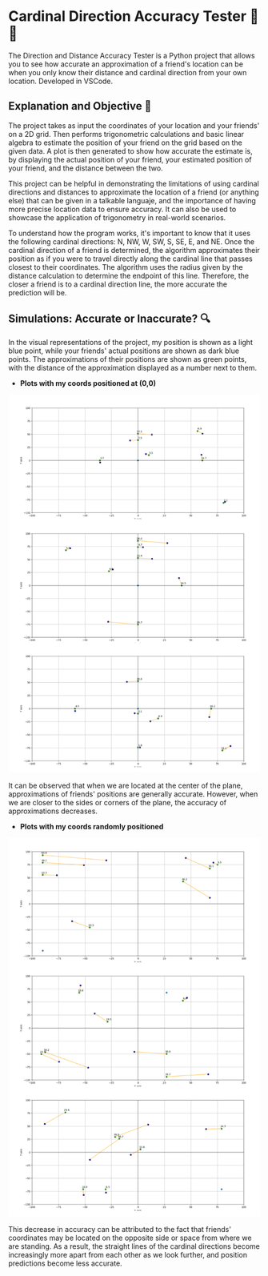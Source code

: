# Cardinal Direction Accuracy Tester 📐🧭

The Direction and Distance Accuracy Tester is a Python project that allows you to see how accurate an approximation of a friend's location can be when you only know their distance and cardinal direction from your own location. Developed in VSCode.

## Explanation and Objective 🎯

The project takes as input the coordinates of your location and your friends' on a 2D grid. Then performs trigonometric calculations and basic linear algebra to estimate the position of your friend on the grid based on the given data. A plot is then generated to show how accurate the estimate is, by displaying the actual position of your friend, your estimated position of your friend, and the distance between the two.   

This project can be helpful in demonstrating the limitations of using cardinal directions and distances to approximate the location of a friend (or anything else) that can be given in a talkable languaje, and the importance of having more precise location data to ensure accuracy. It can also be used to showcase the application of trigonometry in real-world scenarios.  

To understand how the program works, it's important to know that it uses the following cardinal directions: N, NW, W, SW, S, SE, E, and NE. Once the cardinal direction of a friend is determined, the algorithm approximates their position as if you were to travel directly along the cardinal line that passes closest to their coordinates. The algorithm uses the radius given by the distance calculation to determine the endpoint of this line. Therefore, the closer a friend is to a cardinal direction line, the more accurate the prediction will be.

## Simulations: Accurate or Inaccurate? 🔍
In the visual representations of the project, my position is shown as a light blue point, while your friends' actual positions are shown as dark blue points. The approximations of their positions are shown as green points, with the distance of the approximation displayed as a number next to them.

- **Plots with my coords positioned at (0,0)**  

![plot1](plots/pic1.jpg)  

It can be observed that when we are located at the center of the plane, approximations of friends' positions are generally accurate. However, when we are closer to the sides or corners of the plane, the accuracy of approximations decreases.

- **Plots with my coords randomly positioned**  

![plot1](plots/pic2.jpg)  

This decrease in accuracy can be attributed to the fact that friends' coordinates may be located on the opposite side or space from where we are standing. As a result, the straight lines of the cardinal directions become increasingly more apart from each other as we look further, and position predictions become less accurate.
